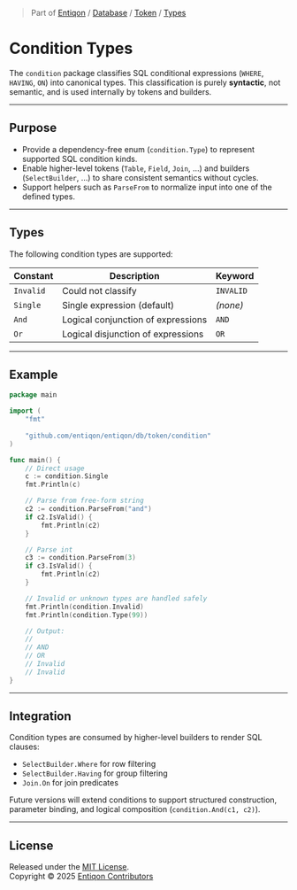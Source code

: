 > Part of [Entiqon](https://github.com/entiqon/entiqon) / [Database](../../../) / [Token](../../) / [Types](../)

# Condition Types

The `condition` package classifies SQL conditional expressions
(`WHERE`, `HAVING`, `ON`) into canonical types.
This classification is purely **syntactic**, not semantic,
and is used internally by tokens and builders.

---

## Purpose

- Provide a dependency-free enum (`condition.Type`) to represent
  supported SQL condition kinds.
- Enable higher-level tokens (`Table`, `Field`, `Join`, …) and builders
  (`SelectBuilder`, …) to share consistent semantics without cycles.
- Support helpers such as `ParseFrom` to normalize input
  into one of the defined types.

---

## Types

The following condition types are supported:

| Constant  | Description                        | Keyword   |
|-----------|------------------------------------|-----------|
| `Invalid` | Could not classify                 | `INVALID` |
| `Single`  | Single expression (default)        | *(none)*  |
| `And`     | Logical conjunction of expressions | `AND`     |
| `Or`      | Logical disjunction of expressions | `OR`      |

---

## Example

```go
package main

import (
    "fmt"
	
    "github.com/entiqon/entiqon/db/token/condition"
)

func main() {
    // Direct usage
    c := condition.Single
    fmt.Println(c)

    // Parse from free-form string
    c2 := condition.ParseFrom("and")
    if c2.IsValid() {
        fmt.Println(c2)
    }

	// Parse int
	c3 := condition.ParseFrom(3)
	if c3.IsValid() {
		fmt.Println(c2)
	}

    // Invalid or unknown types are handled safely
    fmt.Println(condition.Invalid)
    fmt.Println(condition.Type(99))

    // Output:
    //
    // AND
	// OR
    // Invalid
    // Invalid
}
```

---

## Integration

Condition types are consumed by higher-level builders to render SQL clauses:

- `SelectBuilder.Where` for row filtering  
- `SelectBuilder.Having` for group filtering  
- `Join.On` for join predicates  

Future versions will extend conditions to support structured construction,
parameter binding, and logical composition (`condition.And(c1, c2)`).

---

## License

Released under the [MIT License](../../../../LICENSE).  
Copyright © 2025 [Entiqon Contributors](https://entiqon.io)
